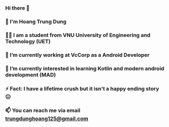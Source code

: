 ### Hi there 👋

<!--
**trungdunghoang125/trungdunghoang125** is a ✨ _special_ ✨ repository because its `README.md` (this file) appears on your GitHub profile.

Here are some ideas to get you started:

- 🔭 I’m currently working on ...
- 🌱 I’m currently learning ...
- 👯 I’m looking to collaborate on ...
- 🤔 I’m looking for help with ...
- 💬 Ask me about ...
- 📫 How to reach me: ...
- 😄 Pronouns: ...
- ⚡ Fun fact: ...
-->
### 🔡  I'm Hoang Trung Dung
### 👨‍🎓  I am a student from VNU University of Engineering and Technology (UET)
### 🔭  I’m currently working at VcCorp as a Android Developer
### 🌱  I’m currently interested in learning Kotlin and modern android development (MAD)
### ⚡ Fact: I have a lifetime crush but it isn't a happy ending story 😐
### 📫  You can reach me via email trungdunghoang125@gmail.com
<br>
<img src="https://komarev.com/ghpvc/?username=trungdunghoang125&style=flat-square&color=blue" alt=""/>
